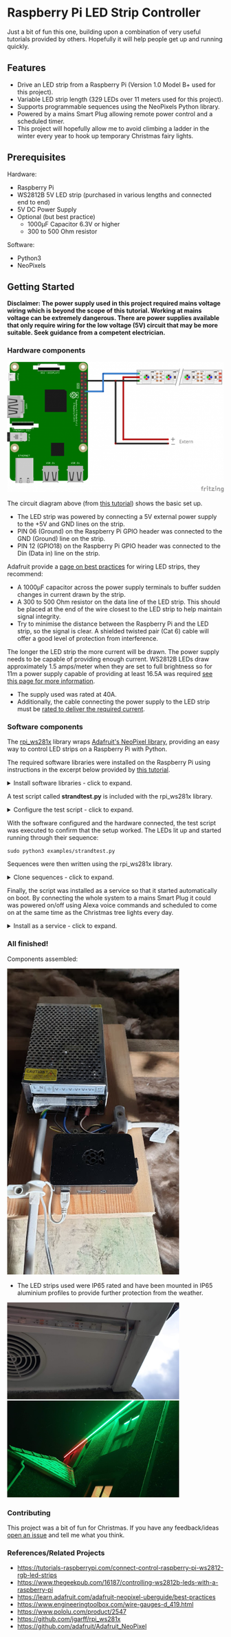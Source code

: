 # Raspberry Pi LED Strip Controller

Just a bit of fun this one, building upon a combination of very useful tutorials provided by others. Hopefully it will help people get up and running quickly.

## Features
- Drive an LED strip from a Raspberry Pi (Version 1.0 Model B+ used for this project).
- Variable LED strip length (329 LEDs over 11 meters used for this project).
- Supports programmable sequences using the NeoPixels Python library.
- Powered by a mains Smart Plug allowing remote power control and a scheduled timer.
- This project will hopefully allow me to avoid climbing a ladder in the winter every year to hook up temporary Christmas fairy lights.

## Prerequisites
Hardware:
- Raspberry Pi
- WS2812B 5V LED strip (purchased in various lengths and connected end to end)
- 5V DC Power Supply
- Optional (but best practice)
	- 1000μF Capacitor 6.3V or higher
	- 300 to 500 Ohm resistor

Software:
- Python3
- NeoPixels

## Getting Started

**Disclaimer: The power supply used in this project required mains voltage wiring which is beyond the scope of this tutorial. Working at mains voltage can be extremely dangerous. There are power supplies available that only require wiring for the low voltage (5V) circuit that may be more suitable. Seek guidance from a competent electrician.**

### Hardware components
![Circuit Diagram](images/Raspberry-Pi-WS2812.png?raw=true "Circuit Diagram")

The circuit diagram above (from [this tutorial](https://tutorials-raspberrypi.com/connect-control-raspberry-pi-ws2812-rgb-led-strips/)) shows the basic set up.
 - The LED strip was powered by connecting a 5V external power supply to the +5V and GND lines on the strip.
 - PIN 06 (Ground) on the Raspberry Pi GPIO header was connected to the GND (Ground) line on the strip.
 - PIN 12 (GPIO18) on the Raspberry Pi GPIO header was connected to the Din (Data in) line on the strip.

Adafruit provide a [page on best practices](https://learn.adafruit.com/adafruit-neopixel-uberguide/best-practices) for wiring LED strips, they recommend:
 - A 1000μF capacitor across the power supply terminals to buffer sudden changes in current drawn by the strip.
 - A 300 to 500 Ohm resistor on the data line of the LED strip. This should be placed at the end of the wire closest to the LED strip to help maintain signal integrity.
 - Try to minimise the distance between the Raspberry Pi and the LED strip, so the signal is clear. A shielded twisted pair (Cat 6) cable will offer a good level of protection from interference.

The longer the LED strip the more current will be drawn. The power supply needs to be capable of providing enough current. WS2812B LEDs draw approximately 1.5 amps/meter when they are set to full brightness so for 11m a power supply capable of providing at least 16.5A was required [see this page for more information](https://www.pololu.com/product/2547).
- The supply used was rated at 40A.
- Additionally, the cable connecting the power supply to the LED strip must be [rated to deliver the required current](https://www.engineeringtoolbox.com/wire-gauges-d_419.html).

### Software components

The [rpi_ws281x](https://github.com/jgarff/rpi_ws281x) library wraps [Adafruit's NeoPixel library](https://github.com/adafruit/Adafruit_NeoPixel), providing an easy way to control LED strips on a Raspberry Pi with Python.

The required software libraries were installed on the Raspberry Pi using instructions in the excerpt below provided by [this tutorial](https://tutorials-raspberrypi.com/connect-control-raspberry-pi-ws2812-rgb-led-strips/).

<details>
<summary>Install software libraries - click to expand.</summary>
<p>

1. The package sources are updated:

```
sudo apt-get update
```

2. We install the required packages (confirm with Y):

```
sudo apt-get install gcc make build-essential python-dev git scons swig
```

3. The audio output must be deactivated. For this we edit the file

```
sudo nano /etc/modprobe.d/snd-blacklist.conf
```

Here we add the following line:

```
blacklist snd_bcm2835
```

Then the file is saved by pressing CTRL + O and CTRL + X closes the editor.

4. We also need to edit the configuration file:

```
sudo nano /boot/config.txt
```

Below are lines with the following content (with Ctrl + W you can search):

```
# Enable audio (loads snd_bcm2835)
dtparam=audio=on
```

This bottom line is commented out with a hashtag # at the beginning of the line:

```
#dtparam=audio=on
```

5. We restart the system

```
sudo reboot
```

Now we can download the library.

```
git clone https://github.com/jgarff/rpi_ws281x
```

In this directory are some C files. In order to use them in Python, we need to compile them:

```
cd rpi_ws281x/
sudo scons
cd python
```

Here we carry out the installation:

```
sudo python3 setup.py build 
sudo python3 setup.py install 
sudo pip3 install adafruit-circuitpython-neopixel
```
</p>
</details>

A test script called **strandtest.py** is included with the rpi_ws281x library.

<details>
<summary>Configure the test script - click to expand.</summary>
<p>

The Raspberry Pi's PWM pin and the number of connected LEDs were configured by editing the script:

```
sudo nano examples/strandtest.py
```

The LED_COUNT and LED_PIN constants were updated as follows (CTRL + O and CTRL + X to save and close the editor):

```
LED_COUNT      = 329 # Number of LED pixels.
LED_PIN        = 18  # GPIO pin connected to the pixels (18 uses PWM!).
```

</p>
</details>

With the software configured and the hardware connected, the test script was executed to confirm that the setup worked. The LEDs lit up and started running through their sequence:

```
sudo python3 examples/strandtest.py
```

Sequences were then written using the rpi_ws281x library.

<details>
<summary>Clone sequences  - click to expand.</summary>
<p>

```
cd /home/pi/led-strip-driver-python/rpi_ws281x/python
git clone https://github.com/inventive-technology/rpi-led-strip.git
```

Execute the sequences, for example:

```
sudo python3 rpi-led-strip/scan.py
```

</p>
</details>


Finally, the script was installed as a service so that it started automatically on boot. By connecting the whole system to a mains Smart Plug it could was powered on/off using Alexa voice commands and scheduled to come on at the same time as the Christmas tree lights every day.

<details>
<summary>Install as a service - click to expand.</summary>
<p>
A shell script was created to wrap the startup command, this allows changes to the script currently in use without having to reinstall the service:

```
sudo nano /home/pi/led-strip-driver-python/rpi_ws281x/python/led-strip-driver-python.sh

```

Add contents:

```
#!/bin/bash
python3 rpi-led-strip/scan.py
```

Create a service file:

```
sudo nano /lib/systemd/system/led-strip-driver-python.service

```

Add configuration:

```
[Unit]
Description=led-strip-driver-python
After=multi-user.target

[Service]
WorkingDirectory=/home/pi/led-strip-driver-python/rpi_ws281x/python
ExecStart=/home/pi/led-strip-driver-python/rpi_ws281x/python/led-strip-driver-python.sh


[Install]
WantedBy=multi-user.target
```

Install the service:

```
sudo systemctl daemon-reload
sudo systemctl enable led-strip-driver-python.service
sudo systemctl start led-strip-driver-python.service
```

</p>
</details>

### All finished!

Components assembled:

<img src="images/assembled.jpg" alt="Assembled" width="400"/>

 - The LED strips used were IP65 rated and have been mounted in IP65 aluminium profiles to provide further protection from the weather.

<img src="images/fitted.jpg" alt="Fitted" width="400"/><img src="images/finished.jpg" alt="Finished" width="400"/>

### Contributing
This project was a bit of fun for Christmas. If you have any feedback/ideas [open an issue](https://github.com/inventive-technology/rpi-led-strip/issues/new) and tell me what you think.

### References/Related Projects
- https://tutorials-raspberrypi.com/connect-control-raspberry-pi-ws2812-rgb-led-strips
- https://www.thegeekpub.com/16187/controlling-ws2812b-leds-with-a-raspberry-pi
- https://learn.adafruit.com/adafruit-neopixel-uberguide/best-practices
- https://www.engineeringtoolbox.com/wire-gauges-d_419.html
- https://www.pololu.com/product/2547
- https://github.com/jgarff/rpi_ws281x
- https://github.com/adafruit/Adafruit_NeoPixel